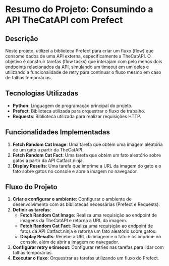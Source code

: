 # Resumo do Projeto: Consumindo a API TheCatAPI com Prefect

## Descrição
Neste projeto, utilizei a biblioteca Prefect para criar um fluxo (flow) que consome dados de uma API externa, especificamente a TheCatAPI. 
O objetivo é construir tarefas (flow tasks) que interajam com pelo menos dois endpoints relacionados da API, simulando um timeout em um deles 
e utilizando a funcionalidade de retry para continuar o fluxo mesmo em caso de falhas temporárias.

## Tecnologias Utilizadas
- **Python**: Linguagem de programação principal do projeto.
- **Prefect**: Biblioteca utilizada para orquestrar o fluxo de trabalho.
- **Requests**: Biblioteca utilizada para realizar requisições HTTP.

## Funcionalidades Implementadas
1. **Fetch Random Cat Image**: Uma tarefa que obtém uma imagem aleatória de um gato a partir da TheCatAPI.
2. **Fetch Random Cat Fact**: Uma tarefa que obtém um fato aleatório sobre gatos a partir da API Catfact.ninja.
3. **Display Results**: Uma tarefa que imprime a URL da imagem do gato e o fato sobre gatos no console e abre a imagem no navegador.

## Fluxo do Projeto
1. **Criar e configurar o ambiente**: Configurar o ambiente de desenvolvimento com as bibliotecas necessárias (Prefect e Requests).
2. **Definir as tarefas**:
    - **Fetch Random Cat Image**: Realiza uma requisição ao endpoint de imagens da TheCatAPI e retorna a URL da imagem.
    - **Fetch Random Cat Fact**: Realiza uma requisição ao endpoint de fatos da API Catfact.ninja e retorna um fato aleatório sobre gatos.
    - **Display Results**: Recebe a URL da imagem e o fato e os imprime no console, além de abrir a imagem no navegador.
3. **Configurar retry e timeout**: Configurar retries nas tarefas para lidar com falhas temporárias.
4. **Executar o fluxo**: Orquestrar as tarefas utilizando um fluxo do Prefect.